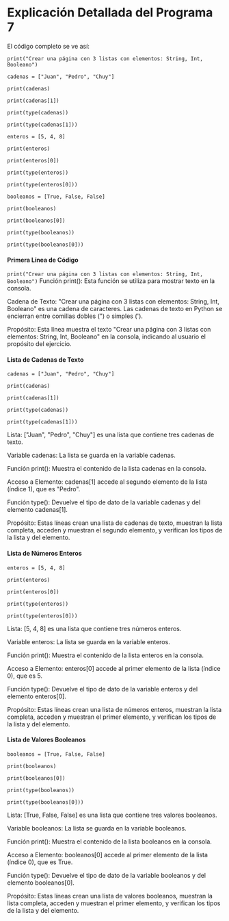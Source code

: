 # Explicación Detallada del Programa 7
El código completo se ve así:

```print("Crear una página con 3 listas con elementos: String, Int, Booleano")```

```cadenas = ["Juan", "Pedro", "Chuy"]```

```print(cadenas)```

```print(cadenas[1])```

```print(type(cadenas))```

```print(type(cadenas[1]))```

```enteros = [5, 4, 8]```

```print(enteros)```

```print(enteros[0])```

```print(type(enteros))```

```print(type(enteros[0]))```

```booleanos = [True, False, False]```

```print(booleanos)```

```print(booleanos[0])```

```print(type(booleanos))```

```print(type(booleanos[0]))```

#### Primera Línea de Código
```print("Crear una página con 3 listas con elementos: String, Int, Booleano")```
Función print(): Esta función se utiliza para mostrar texto en la consola.

Cadena de Texto: "Crear una página con 3 listas con elementos: String, Int, Booleano" es una cadena de caracteres. Las cadenas de texto en Python se encierran entre comillas dobles (") o simples (').

Propósito: Esta línea muestra el texto "Crear una página con 3 listas con elementos: String, Int, Booleano" en la consola, indicando al usuario el propósito del ejercicio.
#### Lista de Cadenas de Texto
```cadenas = ["Juan", "Pedro", "Chuy"]```

```print(cadenas)```

```print(cadenas[1])```

```print(type(cadenas))```

```print(type(cadenas[1]))```

Lista: ["Juan", "Pedro", "Chuy"] es una lista que contiene tres cadenas de texto.

Variable cadenas: La lista se guarda en la variable cadenas.

Función print(): Muestra el contenido de la lista cadenas en la consola.

Acceso a Elemento: cadenas[1] accede al segundo elemento de la lista (índice 1), que es "Pedro".

Función type(): Devuelve el tipo de dato de la variable cadenas y del elemento cadenas[1].

Propósito: Estas líneas crean una lista de cadenas de texto, muestran la lista completa, acceden y muestran el segundo elemento, y verifican los tipos de la lista y del elemento.
#### Lista de Números Enteros
```enteros = [5, 4, 8]```

```print(enteros)```

```print(enteros[0])```

```print(type(enteros))```

```print(type(enteros[0]))```

Lista: [5, 4, 8] es una lista que contiene tres números enteros.

Variable enteros: La lista se guarda en la variable enteros.

Función print(): Muestra el contenido de la lista enteros en la consola.

Acceso a Elemento: enteros[0] accede al primer elemento de la lista (índice 0), que es 5.

Función type(): Devuelve el tipo de dato de la variable enteros y del elemento enteros[0].

Propósito: Estas líneas crean una lista de números enteros, muestran la lista completa, acceden y muestran el primer elemento, y verifican los tipos de la lista y del elemento.
#### Lista de Valores Booleanos
```booleanos = [True, False, False]```

```print(booleanos)```

```print(booleanos[0])```

```print(type(booleanos))```

```print(type(booleanos[0]))```

Lista: [True, False, False] es una lista que contiene tres valores booleanos.

Variable booleanos: La lista se guarda en la variable booleanos.

Función print(): Muestra el contenido de la lista booleanos en la consola.

Acceso a Elemento: booleanos[0] accede al primer elemento de la lista (índice 0), que es True.

Función type(): Devuelve el tipo de dato de la variable booleanos y del elemento booleanos[0].

Propósito: Estas líneas crean una lista de valores booleanos, muestran la lista completa, acceden y muestran el primer elemento, y verifican los tipos de la lista y del elemento.
